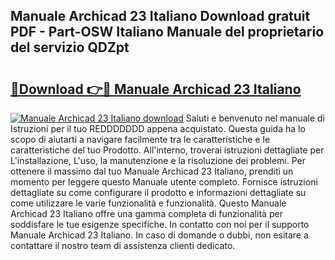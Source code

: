 ## Manuale Archicad 23 Italiano Download gratuit PDF - Part-OSW Italiano Manuale del proprietario del servizio QDZpt

# <h2><a href="http://df9rax.blite.top/?on=Manuale+Archicad+23+Italiano">🔗Download 👉🔴 Manuale Archicad 23 Italiano</a></h2>

[![Manuale Archicad 23 Italiano download](https://i.imgur.com/lujVjoI.png)](http://df9rax.blite.top/?on=Manuale+Archicad+23+Italiano)
Saluti e benvenuto nel manuale di Istruzioni per il tuo REDDDDDDD appena acquistato. Questa guida ha lo scopo di aiutarti a navigare facilmente tra le caratteristiche e le caratteristiche del tuo Prodotto. All'interno, troverai istruzioni dettagliate per L'installazione, L'uso, la manutenzione e la risoluzione dei problemi. Per ottenere il massimo dal tuo Manuale Archicad 23 Italiano, prenditi un momento per leggere questo Manuale utente completo. Fornisce istruzioni dettagliate su come configurare il prodotto e informazioni dettagliate su come utilizzare le varie funzionalità e funzionalità. Questo Manuale Archicad 23 Italiano offre una gamma completa di funzionalità per soddisfare le tue esigenze specifiche. In contatto con noi per il supporto Manuale Archicad 23 Italiano. In caso di domande o dubbi, non esitare a contattare il nostro team di assistenza clienti dedicato.
